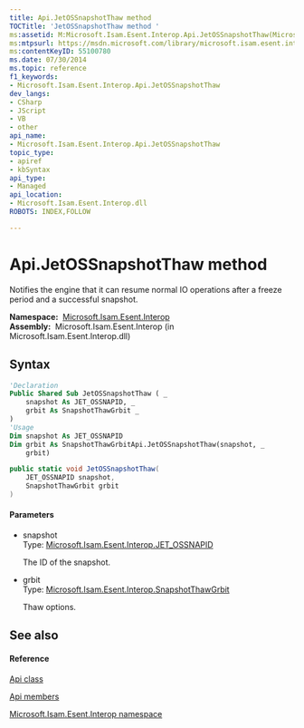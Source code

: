 ```yaml
---
title: Api.JetOSSnapshotThaw method 
TOCTitle: 'JetOSSnapshotThaw method '
ms:assetid: M:Microsoft.Isam.Esent.Interop.Api.JetOSSnapshotThaw(Microsoft.Isam.Esent.Interop.JET_OSSNAPID,Microsoft.Isam.Esent.Interop.SnapshotThawGrbit)
ms:mtpsurl: https://msdn.microsoft.com/library/microsoft.isam.esent.interop.api.jetossnapshotthaw(v=EXCHG.10)
ms:contentKeyID: 55100780
ms.date: 07/30/2014
ms.topic: reference
f1_keywords:
- Microsoft.Isam.Esent.Interop.Api.JetOSSnapshotThaw
dev_langs:
- CSharp
- JScript
- VB
- other
api_name: 
- Microsoft.Isam.Esent.Interop.Api.JetOSSnapshotThaw
topic_type: 
- apiref
- kbSyntax
api_type: 
- Managed
api_location: 
- Microsoft.Isam.Esent.Interop.dll
ROBOTS: INDEX,FOLLOW

---
```


# Api.JetOSSnapshotThaw method

Notifies the engine that it can resume normal IO operations after a freeze period and a successful snapshot.

**Namespace:**  [Microsoft.Isam.Esent.Interop](hh596136\(v=exchg.10\).md)  
**Assembly:**  Microsoft.Isam.Esent.Interop (in Microsoft.Isam.Esent.Interop.dll)

## Syntax

``` vb
'Declaration
Public Shared Sub JetOSSnapshotThaw ( _
    snapshot As JET_OSSNAPID, _
    grbit As SnapshotThawGrbit _
)
'Usage
Dim snapshot As JET_OSSNAPID
Dim grbit As SnapshotThawGrbitApi.JetOSSnapshotThaw(snapshot, _
    grbit)
```

``` csharp
public static void JetOSSnapshotThaw(
    JET_OSSNAPID snapshot,
    SnapshotThawGrbit grbit
)
```

#### Parameters

  - snapshot  
    Type: [Microsoft.Isam.Esent.Interop.JET_OSSNAPID](hh558483\(v=exchg.10\).md)  
    
    The ID of the snapshot.

<!-- end list -->

  - grbit  
    Type: [Microsoft.Isam.Esent.Interop.SnapshotThawGrbit](hh579066\(v=exchg.10\).md)  
    
    Thaw options.

## See also

#### Reference

[Api class](dn292211\(v=exchg.10\).md)

[Api members](dn292213\(v=exchg.10\).md)

[Microsoft.Isam.Esent.Interop namespace](hh596136\(v=exchg.10\).md)

